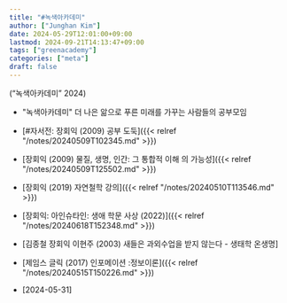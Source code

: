 ```yaml
---
title: "#녹색아카데미"
author: ["Junghan Kim"]
date: 2024-05-29T12:01:00+09:00
lastmod: 2024-09-21T14:13:47+09:00
tags: ["greenacademy"]
categories: ["meta"]
draft: false
---
```


(“녹색아카데미” 2024)

-   "녹색아카데미" 더 나은 앎으로 푸른 미래를 가꾸는 사람들의 공부모임

-   [#자서전: 장회익 (2009) 공부 도둑]({{< relref "/notes/20240509T102345.md" >}})
-   [장회익 (2009) 물질, 생명, 인간: 그 통합적 이해 의 가능성]({{< relref "/notes/20240509T125502.md" >}})
-   [장회익 (2019) 자연철학 강의]({{< relref "/notes/20240510T113546.md" >}})
-   [장회익: 아인슈타인: 생애 학문 사상 (2022)]({{< relref "/notes/20240618T152348.md" >}})
-   [김종철 장회익 이현주 (2003) 새들은 과외수업을 받지 않는다 - 생태학 온생명]

-   [제임스 글릭 (2017) 인포메이션 :정보이론]({{< relref "/notes/20240515T150226.md" >}})
-   [2024-05-31]
